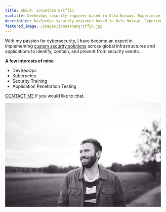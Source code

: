 ```yaml
---
title: About; Jonnathan Griffin
subtitle: DevSecOps security engineer based in Oslo Norway. Experience in implementing effective security across <ins>healthcare</ins>, <ins>financial</ins>, <ins>telecommunications</ins>, and <ins>startups</ins>.
description: DevSecOps security engineer based in Oslo Norway. Experience in implementing effective security across healthcare, financial, telecommunications, and startups.
featured_image: /images/jonnathangriffin.jpg
---
```


With my passion for cybersecurity, I have become an expert in implementing <ins>custom security solutions</ins> across global infrastructures and applications to identify, contain, and prevent from security events.

__A few interests of mine__

* DevSecOps
* Kubernetes
* Security Training
* Application Penetration Testing

<a href="https://www.linkedin.com/in/jonnathangriffin/" class="button button--small">CONTACT ME</a> if you would like to chat.

<img src="/images/jonnathangriffin.jpg" />
